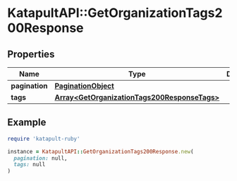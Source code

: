 # KatapultAPI::GetOrganizationTags200Response

## Properties

| Name | Type | Description | Notes |
| ---- | ---- | ----------- | ----- |
| **pagination** | [**PaginationObject**](PaginationObject.md) |  |  |
| **tags** | [**Array&lt;GetOrganizationTags200ResponseTags&gt;**](GetOrganizationTags200ResponseTags.md) |  |  |

## Example

```ruby
require 'katapult-ruby'

instance = KatapultAPI::GetOrganizationTags200Response.new(
  pagination: null,
  tags: null
)
```

